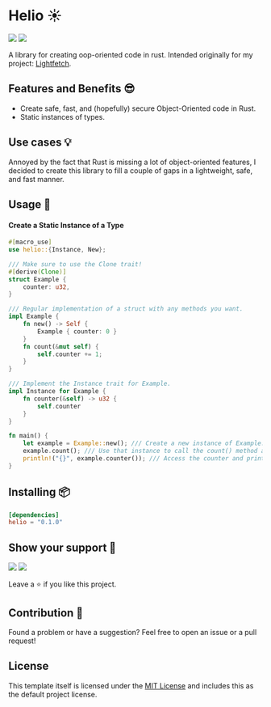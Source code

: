 # Helio ☀
[![](https://img.shields.io/badge/rust-1.58.0-brightgreen.svg)](https://crates.io/crates/helio)
[![](https://img.shields.io/badge/license-MIT-blue.svg)](LICENSE)

A library for creating oop-oriented code in rust. Intended originally for my project: [Lightfetch](https://github.com/bwte/lightfetch/).

## Features and Benefits :sunglasses:

- Create safe, fast, and (hopefully) secure Object-Oriented code in Rust.
- Static instances of types.

## Use cases 💡

Annoyed by the fact that Rust is missing a lot of object-oriented features, I decided to create this library to fill a couple of gaps in a lightweight, safe, and fast manner.

## Usage 🤔

#### Create a Static Instance of a Type

```rust
#[macro_use]
use helio::{Instance, New};

/// Make sure to use the Clone trait!
#[derive(Clone)]
struct Example {
    counter: u32,
}

/// Regular implementation of a struct with any methods you want.
impl Example {
    fn new() -> Self {
        Example { counter: 0 }
    }
    fn count(&mut self) {
        self.counter += 1;
    }
}

/// Implement the Instance trait for Example.
impl Instance for Example {
    fn counter(&self) -> u32 {
        self.counter
    }
}

fn main() {
    let example = Example::new(); /// Create a new instance of Example.
    example.count(); /// Use that instance to call the count() method and count up.
    println!("{}", example.counter()); /// Access the counter and print it.
}
```
## Installing 📦

```toml
[dependencies]
helio = "0.1.0"
```

## Show your support 💛

[![](https://img.shields.io/badge/github-helio-blue.svg)](https://github.com/bwte/helio) [![](https://img.shields.io/badge/support-me-pink)](https://github.com/sponsors/bwte)

Leave a ⭐ if you like this project.

## Contribution 🚩

Found a problem or have a suggestion? Feel free to open an issue or a pull request!

## License

This template itself is licensed under the [MIT License](LICENSE) and includes this as the default project license.

